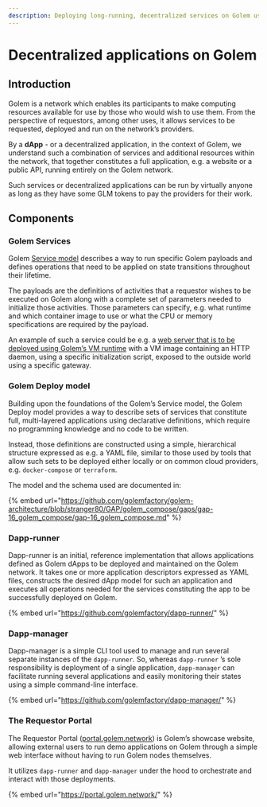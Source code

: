 ```yaml
---
description: Deploying long-running, decentralized services on Golem using no-code tools.
---
```


# Decentralized applications on Golem

## Introduction

Golem is a network which enables its participants to make computing resources available for use by those who would wish to use them. From the perspective of requestors, among other uses, it allows services to be requested, deployed and run on the network’s providers.

By a **dApp** - or a decentralized application, in the context of Golem, we understand such a combination of services and additional resources within the network, that together constitutes a full application, e.g. a website or a public API, running entirely on the Golem network.

Such services or decentralized applications can be run by virtually anyone as long as they have some GLM tokens to pay the providers for their work.

## Components

### Golem Services

Golem [Service model](../service-development/README.md) describes a way to run specific Golem payloads and defines operations that need to be applied on state transitions throughout their lifetime. 

The payloads are the definitions of activities that a requestor wishes to be executed on Golem along with a complete set of parameters needed to initialize those activities. Those parameters can specify, e.g. what runtime and which container image to use or what the CPU or memory specifications are required by the payload.

An example of such a service could be e.g. a [web server that is to be deployed using Golem’s VM runtime](../service-development/service-example-3-vpn-simple-http-proxy.md) with a VM image containing an HTTP daemon, using a specific initialization script, exposed to the outside world using a specific gateway.

### Golem Deploy model

Building upon the foundations of the Golem’s Service model, the Golem Deploy model provides a way to describe sets of services that constitute full, multi-layered applications using declarative definitions, which require no programming knowledge and no code to be written.

Instead, those definitions are constructed using a simple, hierarchical structure expressed as e.g. a YAML file, similar to those used by tools that allow such sets to be deployed either locally or on common cloud providers, e.g. `docker-compose` or `terraform`.

The model and the schema used are documented in:

{% embed url="https://github.com/golemfactory/golem-architecture/blob/stranger80/GAP/golem_compose/gaps/gap-16_golem_compose/gap-16_golem_compose.md" %}


### Dapp-runner

Dapp-runner is an initial, reference implementation that allows applications defined as Golem dApps to be deployed and maintained on the Golem network. It takes one or more application descriptors expressed as YAML files, constructs the desired dApp model for such an application and executes all operations needed for the services constituting the app to be successfully deployed on Golem.

{% embed url="https://github.com/golemfactory/dapp-runner/" %}

### Dapp-manager

Dapp-manager is a simple CLI tool used to manage and run several separate instances of the `dapp-runner`. So, whereas `dapp-runner` ’s sole responsibility is deployment of a single application, `dapp-manager` can facilitate running several applications and easily monitoring their states using a simple command-line interface.

{% embed url="https://github.com/golemfactory/dapp-manager/" %}

### The Requestor Portal

The Requestor Portal ([portal.golem.network](http://portal.golem.network)) is Golem’s showcase website, allowing external users to run demo applications on Golem through a simple web interface without having to run Golem nodes themselves.

It utilizes `dapp-runner` and `dapp-manager` under the hood to orchestrate and interact with those deployments.

{% embed url="https://portal.golem.network/" %}
